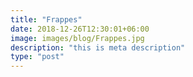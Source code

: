 ```yaml
---
title: "Frappes"
date: 2018-12-26T12:30:01+06:00
image: images/blog/Frappes.jpg
description: "this is meta description"
type: "post"
---
```


